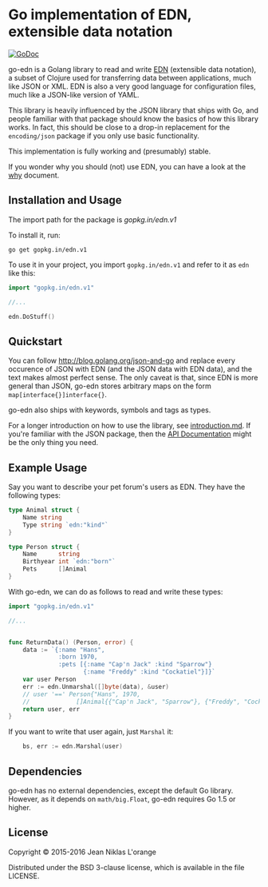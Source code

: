 # Go implementation of EDN, extensible data notation

[![GoDoc](https://godoc.org/gopkg.in/edn.v1?status.svg)](https://godoc.org/gopkg.in/edn.v1)

go-edn is a Golang library to read and write
[EDN](https://github.com/edn-format/edn) (extensible data notation), a subset of
Clojure used for transferring data between applications, much like JSON or XML.
EDN is also a very good language for configuration files, much like a JSON-like
version of YAML.

This library is heavily influenced by the JSON library that ships with Go, and
people familiar with that package should know the basics of how this library
works. In fact, this should be close to a drop-in replacement for the
`encoding/json` package if you only use basic functionality.

This implementation is fully working and (presumably) stable.

If you wonder why you should (not) use EDN, you can have a look at the
[why](docs/why.md) document.

## Installation and Usage

The import path for the package is *gopkg.in/edn.v1*

To install it, run:

```shell
go get gopkg.in/edn.v1
```

To use it in your project, you import `gopkg.in/edn.v1` and refer to it as `edn`
like this:

```go
import "gopkg.in/edn.v1"

//...

edn.DoStuff()
```

## Quickstart

You can follow http://blog.golang.org/json-and-go and replace every occurence of
JSON with EDN (and the JSON data with EDN data), and the text makes almost
perfect sense. The only caveat is that, since EDN is more general than JSON, go-edn
stores arbitrary maps on the form `map[interface{}]interface{}`.

go-edn also ships with keywords, symbols and tags as types.

For a longer introduction on how to use the library, see
[introduction.md](docs/introduction.md). If you're familiar with the JSON
package, then the [API Documentation](https://godoc.org/gopkg.in/edn.v1) might
be the only thing you need.

## Example Usage

Say you want to describe your pet forum's users as EDN. They have the following
types:

```go
type Animal struct {
	Name string
	Type string `edn:"kind"`
}

type Person struct {
	Name      string
	Birthyear int `edn:"born"`
	Pets      []Animal
}
```

With go-edn, we can do as follows to read and write these types:

```go
import "gopkg.in/edn.v1"

//...


func ReturnData() (Person, error) {
	data := `{:name "Hans",
              :born 1970,
              :pets [{:name "Cap'n Jack" :kind "Sparrow"}
                     {:name "Freddy" :kind "Cockatiel"}]}`
	var user Person
	err := edn.Unmarshal([]byte(data), &user)
	// user '==' Person{"Hans", 1970,
	//             []Animal{{"Cap'n Jack", "Sparrow"}, {"Freddy", "Cockatiel"}}}
	return user, err
}
```

If you want to write that user again, just `Marshal` it:

```go
	bs, err := edn.Marshal(user)
```

## Dependencies

go-edn has no external dependencies, except the default Go library. However, as
it depends on `math/big.Float`, go-edn requires Go 1.5 or higher.


## License

Copyright © 2015-2016 Jean Niklas L'orange

Distributed under the BSD 3-clause license, which is available in the file
LICENSE.
